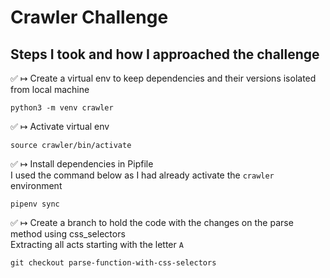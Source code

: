 # Crawler Challenge

## Steps I took and how I approached the challenge

✅ ↦ Create a virtual env to keep dependencies and their versions isolated from local machine

```
python3 -m venv crawler
```

✅ ↦ Activate virtual env

```
source crawler/bin/activate
```

✅ ↦ Install dependencies in Pipfile  
I used the command below as I had already activate the `crawler` environment

```
pipenv sync
```

✅ ↦ Create a branch to hold the code with the changes on the parse method using css_selectors  
Extracting all acts starting with the letter `A`

```
git checkout parse-function-with-css-selectors
```
